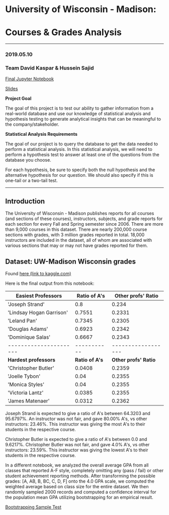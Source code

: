 # University of Wisconsin - Madison: 
# Courses & Grades Analysis
----------------
### 2019.05.10

### Team David Kaspar & Hussein Sajid

[Final Jupyter Notebook](uw_mad_grades.ipynb)

[Slides](https://docs.google.com/presentation/d/1C4CV7enURSi7Ly9QkoGdXZ9F8CA36--hx4BYSOw9V2I/edit?usp=sharing)

**Project Goal**

The goal of this project is to test our ability to gather information from a real-world database and use our knowledge of statistical analysis and hypothesis testing to generate analytical insights that can be meaningful to the company/stakeholder.

**Statistical Analysis Requirements**

The goal of our project is to query the database to get the data needed to perform a statistical analysis. In this statistical analysis, we will need to perform a hypothesis test to answer at least one of the questions from the database you choose. 

For each hypothesis, be sure to specify both the null hypothesis and the alternative hypothesis for our question. We should also specify if this is one-tail or a two-tail test.

-----------------

## Introduction

The University of Wisconsin - Madison publishes reports for all courses (and sections of these courses), instructors, subjects, and grade reports for each section for every Fall and Spring semester since 2006.
There are more than 9,000 courses in this dataset. There are nearly 200,000 course sections with grades, with 3 million grades reported in total. 18,000 instructors are included in the dataset, all of whom are associated with various sections that may or may not have grades reported for them.

## Dataset: UW-Madison Wisconsin grades
Found [here (link to kaggle.com)](https://www.kaggle.com/Madgrades/uw-madison-courses)

Here is the final output from this notebook:

| Easiest Professors       | Ratio of A's | Other profs' Ratio |
|--------------------------|--------------|--------------------|
| 'Joseph Strand'          | 0.8          | 0.234              |
| 'Lindsay Hogan Garrison' | 0.7551       | 0.2331             |
| 'Leland Pan'             | 0.7345       | 0.2305             |
| 'Douglas Adams'          | 0.6923       | 0.2342             |
| 'Dominique Salas'        | 0.6667       | 0.2343             |
| ----------------------   | -----------  | ------------------ |
| **Hardest professors**     | **Ratio of A's** | **Other profs' Ratio** |
| 'Christopher Butler'     | 0.0408       | 0.2359             |
| 'Joelle Tybon'           | 0.04         | 0.2355             |
| 'Monica Styles'          | 0.04         | 0.2355             |
| 'Victoria Lantz'         | 0.0385       | 0.2355             |
| 'James Matenaer'         | 0.0312       | 0.2362             |


Joseph Strand is expected to give a ratio of A's between 64.3203 and 95.6797%. An instructor was not fair, and gave 80.00% A's, vs other instructors: 23.46%. This instructor was giving the most A's to their students in the respective course.

Christopher Butler is expected to give a ratio of A's between 0.0 and 9.6217%.
Christopher Butler was not fair, and gave 4.0% A's, vs other instructors: 23.59%. This instructor was giving the lowest A's to their students in the respective course.


In a different notebook, we analyzed the overall average GPA from all classes that reported A-F style, completely omitting any (pass / fail) or other student achievement reporting methods. After transforming the possible grades: [A, AB, B, BC, C, D, F] onto the 4.0 GPA scale, we computed the weighted average based on class size for the entire dataset. We then randomly sampled 2000 records and computed a confidence interval for the population mean GPA utilizing bootstrapping for an empirical result.

[Bootstrapping Sample Test](uw_mad_grades_bootstrapping.ipynb)
